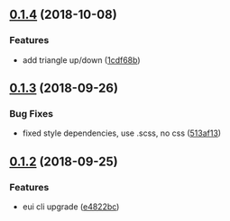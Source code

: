<a name="0.1.4"></a>
## [0.1.4](https://github.com/MST-EUI/eui-icon/compare/v0.1.3...v0.1.4) (2018-10-08)


### Features

* add triangle up/down ([1cdf68b](https://github.com/MST-EUI/eui-icon/commit/1cdf68b))



<a name="0.1.3"></a>
## [0.1.3](https://github.com/MST-EUI/eui-icon/compare/v0.1.2...v0.1.3) (2018-09-26)


### Bug Fixes

* fixed style dependencies, use .scss, no css ([513af13](https://github.com/MST-EUI/eui-icon/commit/513af13))



<a name="0.1.2"></a>
## [0.1.2](https://github.com/MST-EUI/eui-icon/compare/e4822bc...v0.1.2) (2018-09-25)


### Features

* eui cli upgrade ([e4822bc](https://github.com/MST-EUI/eui-icon/commit/e4822bc))



